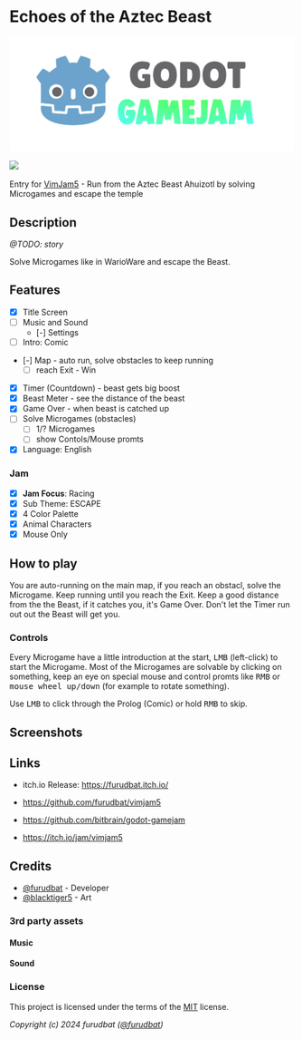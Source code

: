 # Echoes of the Aztec Beast

![logo](img/logo.png)

![](https://img.shields.io/badge/Godot%20Compatible-4.3%2B-%234385B5)

Entry for [VimJam5](https://itch.io/jam/vimjam5) - Run from the Aztec Beast Ahuizotl by solving Microgames and escape the temple

## Description

_@TODO: story_

Solve Microgames like in WarioWare and escape the Beast.

## Features

- [x] Title Screen
- [ ] Music and Sound
    - [-] Settings
- [ ] Intro: Comic
- [-] Map - auto run, solve obstacles to keep running
    - [ ] reach Exit - Win
- [x] Timer (Countdown) - beast gets big boost
- [x] Beast Meter - see the distance of the beast
- [x] Game Over - when beast is catched up
- [ ] Solve Microgames (obstacles)
    - [ ] 1/? Microgames
    - [ ] show Contols/Mouse promts
- [x] Language: English

### Jam

- [x] **Jam Focus**: Racing
- [x] Sub Theme: ESCAPE
- [x] 4 Color Palette
- [x] Animal Characters
- [x] Mouse Only

## How to play

You are auto-running on the main map, if you reach an obstacl, solve the Microgame.
Keep running until you reach the Exit.
Keep a good distance from the the Beast, if it catches you, it's Game Over.
Don't let the Timer run out out the Beast will get you.

### Controls

Every Microgame have a little introduction at the start, <kbd>LMB</kbd> (left-click) to start the Microgame.
Most of the Microgames are solvable by clicking on something, keep an eye on special mouse and control promts like <kbd>RMB</kbd> or <kbd>mouse wheel up/down</kbd> (for example to rotate something).

Use <kbd>LMB</kbd> to click through the Prolog (Comic) or hold <kbd>RMB</kbd> to skip.

## Screenshots

## Links

- itch.io Release: https://furudbat.itch.io/
- https://github.com/furudbat/vimjam5

- https://github.com/bitbrain/godot-gamejam
- https://itch.io/jam/vimjam5

## Credits

 - [@furudbat](https://twitter.com/furudbat) - Developer
 - [@blacktiger5](https://bsky.app/profile/blacktiger5.bsky.social) - Art


### 3rd party assets

#### Music

#### Sound

### License

This project is licensed under the terms of the [MIT](LICENSE) license.

*Copyright (c) 2024 furudbat ([@furudbat](https://twitter.com/furudbat))*
